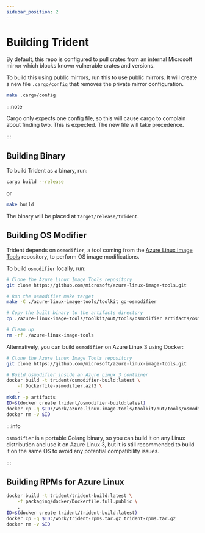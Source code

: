 ```yaml
---
sidebar_position: 2
---
```


# Building Trident

By default, this repo is configured to pull crates from an internal Microsoft
mirror which blocks known vulnerable crates and versions.

To build this using public mirrors, run
this to use public mirrors. It will create a new file `.cargo/config` that
removes the private mirror configuration.

```bash
make .cargo/config
```

:::note

Cargo only expects one config file, so this will cause cargo to complain about
finding two. This is expected. The new file will take precedence.

:::

## Building Binary

To build Trident as a binary, run:

```bash
cargo build --release
```

or

```bash
make build
```

The binary will be placed at `target/release/trident`.

## Building OS Modifier

Trident depends on `osmodifier`, a tool coming from the
[Azure Linux Image Tools](https://github.com/microsoft/azure-linux-image-tools)
repository, to perform OS image modifications.

To build `osmodifier` locally, run:

```bash
# Clone the Azure Linux Image Tools repository 
git clone https://github.com/microsoft/azure-linux-image-tools.git

# Run the osmodifier make target
make -C ./azure-linux-image-tools/toolkit go-osmodifier

# Copy the built binary to the artifacts directory
cp ./azure-linux-image-tools/toolkit/out/tools/osmodifier artifacts/osmodifier

# Clean up
rm -rf ./azure-linux-image-tools
```

Alternatively, you can build `osmodifier` on Azure Linux 3 using Docker:

```bash
# Clone the Azure Linux Image Tools repository 
git clone https://github.com/microsoft/azure-linux-image-tools.git

# Build osmodifier inside an Azure Linux 3 container
docker build -t trident/osmodifier-build:latest \
    -f Dockerfile-osmodifier.azl3 \
    .
mkdir -p artifacts
ID=$(docker create trident/osmodifier-build:latest)
docker cp -q $ID:/work/azure-linux-image-tools/toolkit/out/tools/osmodifier artifacts/osmodifier
docker rm -v $ID
```

:::info

`osmodifier` is a portable Golang binary, so you can build it on any Linux
distribution and use it on Azure Linux 3, but it is still recommended to build it
on the same OS to avoid any potential compatibility issues.

:::

## Building RPMs for Azure Linux

```bash
docker build -t trident/trident-build:latest \
    -f packaging/docker/Dockerfile.full.public \
    .
ID=$(docker create trident/trident-build:latest)
docker cp -q $ID:/work/trident-rpms.tar.gz trident-rpms.tar.gz
docker rm -v $ID
```
